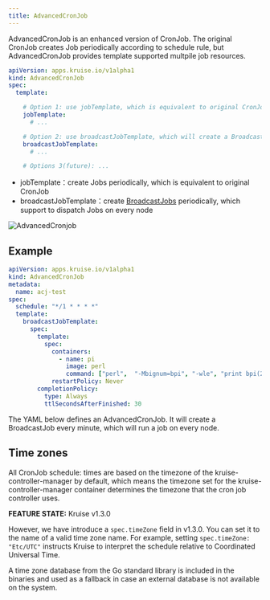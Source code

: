 ```yaml
---
title: AdvancedCronJob
---
```


AdvancedCronJob is an enhanced version of CronJob.
The original CronJob creates Job periodically according to schedule rule, but AdvancedCronJob provides template supported multpile job resources.

```yaml
apiVersion: apps.kruise.io/v1alpha1
kind: AdvancedCronJob
spec:
  template:

    # Option 1: use jobTemplate, which is equivalent to original CronJob
    jobTemplate:
      # ...

    # Option 2: use broadcastJobTemplate, which will create a BroadcastJob object when cron schedule triggers
    broadcastJobTemplate:
      # ...

    # Options 3(future): ...
```

- jobTemplate：create Jobs periodically, which is equivalent to original CronJob
- broadcastJobTemplate：create [BroadcastJobs](./broadcastjob) periodically, which support to dispatch Jobs on every node

![AdvancedCronjob](/img/docs/user-manuals/advancedcronjob.png)

## Example

```yaml
apiVersion: apps.kruise.io/v1alpha1
kind: AdvancedCronJob
metadata:
  name: acj-test
spec:
  schedule: "*/1 * * * *"
  template:
    broadcastJobTemplate:
      spec:
        template:
          spec:
            containers:
              - name: pi
                image: perl
                command: ["perl",  "-Mbignum=bpi", "-wle", "print bpi(2000)"]
            restartPolicy: Never
        completionPolicy:
          type: Always
          ttlSecondsAfterFinished: 30
```

The YAML below defines an AdvancedCronJob. It will create a BroadcastJob every minute, which will run a job on every node.

## Time zones

All CronJob schedule: times are based on the timezone of the kruise-controller-manager by default,
which means the timezone set for the kruise-controller-manager container determines the timezone that the cron job controller uses.

**FEATURE STATE:** Kruise v1.3.0

However, we have introduce a `spec.timeZone` field in v1.3.0.
You can set it to the name of a valid time zone name. For example, setting `spec.timeZone: "Etc/UTC"` instructs Kruise to interpret the schedule relative to Coordinated Universal Time.

A time zone database from the Go standard library is included in the binaries and used as a fallback in case an external database is not available on the system.
